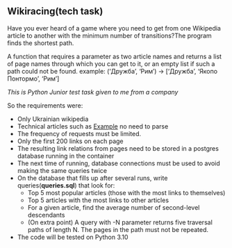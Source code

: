 ## Wikiracing(**tech task**)

Have you ever heard of a game where you need to get from one Wikipedia article to another with the minimum number of transitions?The program finds the shortest path.

A function that requires a parameter as two article names and returns a list of page names through which you can get to it, or an empty list if such a path could not be found.
example:
(‘Дружба’, ‘Рим’) -> [‘Дружба’, ‘Якопо Понтормо’, ‘Рим’]

*This is Python Junior test task given to me from a company*

So the requirements were:
* Only Ukrainian wikipedia
* Technical articles such as [Example](https://uk.wikipedia.org/wiki/%D0%92%D1%96%D0%BA%D1%96%D0%BF%D0%B5%D0%B4%D1%96%D1%8F:%D0%92%D1%96%D0%B9%D0%BD%D0%B0/%D0%A0%D0%B5%D1%81%D1%83%D1%80%D1%81%D0%B8) no need to parse
* The frequency of requests must be limited. 
* Only the first 200 links on each page
* The resulting link relations from pages need to be stored in a postgres database running in the container
* The next time of running, database connections must be used to avoid making the same queries twice
* On the database that fills up after several runs, write queries(**queries.sql**) that look for:
  * Top 5 most popular articles (those with the most links to themselves)
  * Top 5 articles with the most links to other articles
  * For a given article, find the average number of second-level descendants
  * (On extra point) A query with -N parameter returns five traversal paths of length N. The pages in the path must not be repeated.
* The code will be tested on Python 3.10
